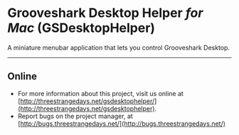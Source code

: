 Grooveshark Desktop Helper _for Mac_ (GSDesktopHelper)
======================================================
A miniature menubar application that lets you control Grooveshark Desktop.

---

Online
------
* For more information about this project, visit us online at [http://threestrangedays.net/gsdesktophelper/](http://threestrangedays.net/gsdesktophelper).
* Report bugs on the project manager, at [http://bugs.threestrangedays.net/](http://bugs.threestrangedays.net/)